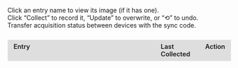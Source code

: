 <!--
  This file is a self contained web component that tracks collectible entries.
  It uses:
    - HTML for structure
    - CSS for styles (inside <style>)
    - JavaScript for behavior (inside <script>)
  Data is saved to the browser's localStorage so it persists per device.
-->

<style>
  /* ====== LAYOUT / WRAPPERS ======
     The outer containers that hold the tracker and sync controls.
  */
  #sync-container {
    margin-bottom: 1.5rem;
  }

  #tracker-container {
    overflow-x: auto;               /* Allow horizontal scroll on small screens */
    -webkit-overflow-scrolling: touch; /* Smooth scrolling */
  }

  /* ====== TABLE BASE STYLES ======
     Fixed layout makes columns consistent and prevents layout shifts.
  */
  #tracker-container table {
    border: 1px solid rgba(221, 209, 183, 0.3);
    width: 100%;
    table-layout: fixed;            /* Important for fixed column widths */
    border-collapse: collapse;      /* Merge borders */
  }

  /* ====== COLUMN WIDTHS ======
     First column is the largest (entry + details), others are smaller.
  */
  #tracker-container th:nth-child(1),
  #tracker-container td:nth-child(1) {
    width: 60%;
  }
  #tracker-container th:nth-child(2),
  #tracker-container td:nth-child(2) {
    width: 20%;
  }
  #tracker-container th:nth-child(3),
  #tracker-container td:nth-child(3) {
    width: 20%;
    white-space: nowrap; /* Prevent action column from wrapping weirdly */
  }

  /* ====== CELL STYLING ======
     Shared styles for header and data cells.
  */
  #tracker-container th,
  #tracker-container td {
    border: 1px solid var(--md-typeset-fg-color--light);
    padding: 0.4rem 0.8rem;
    vertical-align: top;
    font-size: 0.9rem;
    text-align: left;
    word-wrap: break-word;
    white-space: normal;
  }

  /* Header row styling */
  #tracker-container thead th {
    background-color: rgba(51,51,51,0.15);
    color: var(--md-default-fg-color--light);
    font-weight: 600;
  }

  /* ====== SECTION / SUBSECTION ROWS ======
     These are rows injected by JS to visually group items.
  */
  #tracker-container .section-header td {
    background-color: rgba(51,51,51,0.8);
    color: var(--md-default-fg-color--light);
    font-weight: bold;
    text-align: center;
    padding: 0.6rem;
  }

  #tracker-container .subsection-header td {
    background-color: rgba(94,139,222,0.1);
    border: 1px solid #5e8bde;
    color: var(--md-default-fg-color--light);
    font-style: italic;
    padding: 0.4rem 0.6rem;
  }

  /* ====== SECONDARY TEXT (DETAILS) ======
     Shown under an entry's title (tips, reset timing, etc.).
  */
  #tracker-container .details {
    margin-top: 0.25rem;
    font-size: 0.8rem;
    color: var(--md-typeset-fg-color--light);
    padding-left: 0.6rem;
  }

  /* ====== LINKS (OPEN IMAGE MODAL) ====== */
  #tracker-container .entry-link {
    color: var(--md-typeset-a-color);
    text-decoration: none;
    transition: color 0.2s ease;
  }
  #tracker-container .entry-link:hover,
  #tracker-container .entry-link:focus {
    text-decoration: underline;
    outline: 2px solid var(--md-typeset-a-color);
    outline-offset: 2px;
  }

  /* ====== CHECKMARK STATE ======
     Row gets 'collected' class after user clicks 'Collect'/'Update'.
  */
  #tracker-container .checkmark {
    margin-right: 0.4rem;
    font-size: 1.6rem;
    color: var(--md-typeset-fg-color--light); /* default gray */
    vertical-align: middle;
    line-height: 1;
  }
  #tracker-container tr.collected .checkmark {
    color: #2fb170; /* green when collected */
  }

  /* ====== BUTTONS (COLLECT / UPDATE / UNDO) ====== */
  #tracker-container button {
    padding: 0.2rem 0.4rem;
    font-size: 0.75rem;
    border: 1px solid var(--md-typeset-fg-color--light);
    border-radius: 4px;
    background: transparent;
    color: var(--md-default-fg-color--light);
    cursor: pointer;
    transition: background-color 0.2s ease;
  }
  #tracker-container button:hover,
  #tracker-container button:focus {
    background: var(--md-typeset-a-color);
    color: var(--md-default-fg-color--light);
    outline: none;
  }
  #tracker-container button:focus {
    outline: 2px solid var(--md-typeset-a-color);
    outline-offset: 2px;
  }

  /* ====== MODAL OVERLAY (IMAGE PREVIEW) ====== */
  #modal {
    display: none;                  /* Hidden until a link is clicked */
    position: fixed;
    top: 0; left: 0; right: 0; bottom: 0;
    background: rgba(0,0,0,0.6);
    align-items: center;
    justify-content: center;
    z-index: 1000;
  }
  #modal .modal-content {
    background: var(--md-default-bg-color--light);
    padding: 1rem;
    border-radius: 6px;
    max-width: 90%;
    max-height: 80vh;
    overflow: auto;
    position: relative;
  }
  #modal .modal-close {
    position: absolute;
    top: 0.5rem;
    right: 0.5rem;
    cursor: pointer;
    font-size: 1.2rem;
  }
  #modal img {
    max-width: 100%;
    max-height: 60vh;
    display: block;
    margin: 0 auto;
  }

  /* ====== MOBILE TWEAKS ======
     Smaller text, tighter padding, and automatic table widths.
  */
  @media (max-width: 600px) {
    #tracker-container p {
      font-size: 0.85rem;
    }
    #tracker-container th,
    #tracker-container td {
      font-size: 0.75rem;
      padding: 0.2rem 0.4rem;
    }
    #tracker-container .section-header td {
      font-size: 0.9rem;
      padding: 0.4rem;
    }
    #tracker-container .details {
      font-size: 0.7rem;
    }
    #tracker-container button,
    #tracker-container .entry-link {
      font-size: 0.75rem;
    }

    /* Let the table decide widths automatically on very small screens */
    #tracker-container table {
      table-layout: auto;
    }
    #tracker-container th:nth-child(1),
    #tracker-container td:nth-child(1),
    #tracker-container th:nth-child(2),
    #tracker-container td:nth-child(2),
    #tracker-container th:nth-child(3),
    #tracker-container td:nth-child(3) {
      width: auto;
    }
  }
</style>


<div id="tracker-container">
  <!-- Instructions for users -->
  <p>
    Click an entry name to view its image (if it has one).<br>
    Click “Collect” to record it, “Update” to overwrite, or “⟲” to undo.<br>
    Transfer acquisition status between devices with the sync code.
  </p>

  <!-- This is where the sync UI (copyable code + paste-to-sync) appears -->
  <div id="sync-container"></div>

  <!-- Main tracker table. JS will fill <tbody> dynamically. -->
  <table id="tracker" class="no-sort">
    <!-- Optional column width hints; CSS also sets widths -->
    <colgroup>
      <col style="width: 70%;">
      <col style="width: 18%;">
      <col style="width: 12%;">
    </colgroup>
    <thead>
      <tr><th>Entry</th><th>Last Collected</th><th>Action</th></tr>
    </thead>
    <tbody></tbody>
  </table>
</div>

<!-- Image modal for when users click an entry with an image -->
<div id="modal">
   <div class="modal-content">
     <span class="modal-close">×</span>
     <div id="modal-image"></div>
   </div>
</div>

<script>
;(function(){
  /* ==========================
     UTILITIES: DATES & LABELS
     ========================== */

  /**
   * getNextResetDate
   * Calculates the next reset date based on a reference timestamp and a repeat interval (in weeks).
   * - If 'now' is before the reference, returns the reference.
   * - Otherwise, advances in intervals until the next future date.
   */
  function getNextResetDate({ reference, intervalWeeks }) {
    const now    = new Date();
    const ref    = new Date(reference);
    const period = intervalWeeks * 7 * 24 * 60 * 60 * 1000; // weeks -> ms
    if (now < ref) return ref;
    const elapsed = now - ref;
    const cycles  = Math.ceil(elapsed / period);
    return new Date(ref.getTime() + cycles * period);
  }

  /**
   * formatResetLabel
   * Returns a string like: "Resets Sep 2, 10:00 AM".
   * Uses user locale via toLocaleString.
   */
  function formatResetLabel(dt) {
    return 'Resets ' + dt.toLocaleString(undefined, {
      month: 'short',
      day:   'numeric',
      hour:  'numeric',
      minute:'2-digit'
    });
  }

  /* ==========================
     DATA MODEL
     ==========================
     SECTIONS is your content source. Each section contains 'items' which are:
       - { subheader: '...' }     // A visual label
       - Or a regular entry object with:
         id:        unique string key (used in localStorage)
         title:     user friendly name shown in the table
         details:   optional detail summary shown below title
         image:     optional image path; if present and clickable=true, clicking opens modal
         clickable: boolean; if true, title becomes a link that opens modal
         reset:     optional { reference: ISO date string, intervalWeeks: number } for recurring reset label
  */
  const SECTIONS = [
    {
      title: 'Mausoleum Reset',
      items: [
        { subheader: 'Ancient Mausoleum' },
        {
          id:    'cauldron_mausoleum',
          title: 'Crucible Mausoleum',
          reset: {
            reference:    '2025-05-31T10:00:00',  // Initial reset anchor time (local time)
            intervalWeeks: 2                      // Repeat every 2 weeks
          },
          image:     '',                          // No image: remains non-clickable
          clickable: false
        }
    ]
  },
  {
    title: 'Adventurer Remains',
    items: [
      { subheader: 'Beginning Abyss' },
      {
        id: 'b1f_awakened_chamber',
        title: 'Old Remains: Cursed Wheel to Awakening',
        details: 'Part of the Intro',
        image: '/appendices/img/respawning-bone-death-stench.jpg',
        clickable: false
      },
      {
        id: 'b1f_stench_quest',
        title: 'Class Remains: B1F (Death Stench Investigation Request)',
        details: 'Wheel to Kings Rescue, accept the Request in the Adventurers Guild, and head to the location',
        image: '../img/bones/respawning-bone-death-stench.jpg',
        clickable: true
      },
      {
        id: 'b3f_goblin_south',
        title: 'Adventurers Remains: B3F (Goblin’s Nest)',
        details: 'Wheel to Kings Rescue and head to the location',
        image: '../img/bones/respawning-bone-goblin-den.jpg',
        clickable: true
      },
      {
        id: 'b4f_rubble',
        title: 'Adventurers Remains: B4F',
        details: 'Assuming you wheeled to Kings Rescue already, head to the location',
        image: '../img/bones/respawning-bone-b4f.jpg',
        clickable: true
      },
      {
        id: 'b5f_toxin_swamps',
        title: 'Adventurers Remains: B5F',
        details: 'Assuming you wheeled to Kings Rescue already, head to the location',
        image: '../img/bones/respawning-bone-b5f.jpg',
        clickable: true
      },
      {
        id: 'b6f_before_statue',
        title: 'Adventurers Remains: B6F',
        details: 'Same as above, you need to come in from B5F to take the portals',
        image: '../img/bones/respawning-bone-b6f.jpg',
        clickable: true
      },
      {
        id: 'b7f_rubble_reverse',
        title: 'Adventurers Remains: B7F',
        details: 'Same as below, you need to first drop the rocks on B8F',
        image: '../img/bones/respawning-bone-b7f.jpg',
        clickable: true
      },
      {
        id: 'b8f_nutrient',
        title: 'Adventurers Remains: B8F',
        details: 'Assuming you wheeled to Kings Rescue already, head to the location',
        image: '../img/bones/respawning-bone-b8f.jpg',
        clickable: true
      },
      { subheader: 'Trade Waterway' },
      {
        id: 'trade_waterway_pier',
        title: 'Adventurers Remains: 7th District (Shore of the Dead)',
        details: 'Bone will not respawn after Abyss 2 GWO is killed. You will need to cursed wheel before then.',
        image: '../img/bones/respawning-bone-pier-location.png',
        clickable: true
      },
      { subheader: 'Impregnable Fortress' },
      {
        id: 'fortress_catacombs',
        title: 'Adventurers Remains: Catacombs',
        details: 'Location is at green checkmark. You will need to solve the candle puzzle to open the door to that location.',
        image: '../img/bones/respawning-bone-catacomb.jpg',
        clickable: true
      }
    ]
  },
  {
    title: 'Equipment/Request Rewards',
    items: [
      { subheader: 'Beginning Abyss' },
      {
        id: 'abyss_b1f_feathered',
        title: 'Feathered Cap',
        details: 'Chest in B1F (x:11, y:21)',
        image: '',
        clickable: false
      },
      {
        id: 'abyss_b3f_exorcism',
        title: 'Exorcism Armor',
        details: 'Chest in B3F (x:0, y:3)',
        image: '',
        clickable: false
      },
      {
        id: 'abyss_b4f_halberd',
        title: 'Halberd',
        details: 'Chest in B4F (x:2, y:13)',
        image: '',
        clickable: false
      },
      {
        id: 'abyss_b5f_huntsman',
        title: 'Huntsmans Bow',
        details: 'Chest in B5F (x:8, y:2)',
        image: '',
        clickable: false
      },
      {
        id: 'abyss_b5f_breeze',
        title: 'Sword of the Breeze',
        details: 'Chest in B5F (x:8, y:3)',
        image: '',
        clickable: false
      },
      {
        id: 'abyss_b5f_resistance',
        title: 'Ring of Resistance',
        details: 'Chest in B5F (x:8, y:4)',
        image: '',
        clickable: false
      },
      {
        id: 'bracelet_of_impurity',
        title: 'Bracelet of Impurity',
        details: 'Chest in B8F (x:0, y:22)',
        image: '',
        clickable: false
      },
      {
        id: 'bracelet_of_urgency',
        title: 'Bracelet of Urgency',
        details: 'Quest Reward from "Knight-Butcher Ent Proliferation"',
        image: '',
        clickable: false
      },
      {
        id: 'plague_mask',
        title: 'Plague Mask',
        details: 'Clear all waves in "March of the Undead" request',
        image: '',
        clickable: false
      },
      {
        id: 'digger_pickaxe',
        title: 'Digging Mattock',
        details: 'Quest Reward from "Saving Lambert"',
        image: '',
        clickable: false
      },
      {
        id: 'royal_amulet',
        title: 'Royal Herald Amulet',
        details: 'Quest Reward from "Save the King"',
        image: '',
        clickable: false
      },
      {
        id: 'bracelet_of_battle',
        title: 'Bracelet of Battle',
        details: 'Chance to drop from "The Greater Demon"',
        image: '',
        clickable: false
      },
      { subheader: 'Trade Waterway' },
      {
        id: 'lightfoot_sandals',
        title: 'Light Sandals',
        details: 'Chest in 3rd District',
        image: '',
        clickable: false
      },
      {
        id: 'thieves_gloves',
        title: 'Thieves Gloves',
        details: 'Chest in 4th District',
        image: '',
        clickable: false
      },
      {
        id: 'man_eater',
        title: 'Man-Eater',
        details: 'Chest in 5th District',
        image: '',
        clickable: false
      },
      {
        id: 'mask_water_deity',
        title: 'Mask of the Water God',
        details: 'Chest in 6th District',
        image: '',
        clickable: false
      },
      {
        id: 'bird_dropper',
        title: 'Bird Dropper',
        details: 'Quest Reward from "Hydra Plant Procurement"',
        image: '',
        clickable: false
      },
      {
        id: 'bloodstained_gloves',
        title: 'Bloodstained Gloves',
        details: 'Quest Reward from "Servant and Cargo Recovery"',
        image: '',
        clickable: false
      },
      {
        id: 'melgina_choker',
        title: 'Melgina’s Choker',
        details: 'Defeat Octonarus after giving Melgina the Mackerel Sandwich',
        image: '',
        clickable: false
      },
      {
        id: 'shield_of_honor',
        title: 'Shield of Honor',
        details: 'Quest Reward from "Missing Person (Princess Route)"',
        image: '',
        clickable: false
      },
      {
        id: 'oktonaras_necklace',
        title: 'Octonarus’s Necklace',
        details: 'Defeat Octonarus after giving Melgina the Titanium Knife',
        image: '',
        clickable: false
      },
      {
        id: 'tyranny_cutlass',
        title: 'Cutlass of Tyranny',
        details: 'Choose "Octonarus‘s Cherished Sword" after defeating Octonarus',
        image: '',
        clickable: false
      },
      {
        id: 'sea_god_pearl',
        title: 'Pearl of the Sea God',
        details: 'Quest Reward from "Arena Tournament by Avare"',
        image: '',
        clickable: false
      },
      { subheader: 'Impregnable Fortress' },
      {
        id: 'undead_ward',
        title: 'Undead Ward',
        details: 'Quest Reward from "Abyssal Heretic"',
        image: '',
        clickable: false
      },
      {
        id: 'skull_necklace',
        title: 'Skull Necklace',
        details: 'Quest Reward from "Putting Evil Spirits to Rest" or Zone 2 Chest',
        image: '',
        clickable: false
      },
      {
        id: 'enemy_scope',
        title: 'Enemy Spyglass',
        details: 'Quest Reward from "Bodyguard for Ruins Exploration"',
        image: '',
        clickable: false
      },
      {
        id: 'demonic_crystal',
        title: 'Demonic Crystal',
        details: 'Fortress Underground » "Guardian of Forbidden Exploration" quest » "You Know Sin"',
        image: '',
        clickable: false
      },
      {
        id: 'goats_cloak',
        title: 'Goatskin Cloak',
        details: 'Quest Reward from "Antique Scarlet Doll" or Chest in Zone 6',
        image: '',
        clickable: false
      },
      {
        id: 'knights_cloak',
        title: 'Knight’s Cloak',
        details: 'Quest Reward from "Expedition to Clear the Fortress Lower Levels"',
        image: '',
        clickable: false
      },
      {
        id: 'glittering_ring',
        title: 'Shining Finger Band',
        details: 'Reward from beating Morgus, God of Death',
        image: '',
        clickable: false
      },
      {
        id: 'elegant_dancer',
        title: 'Elegant Dancer',
        details: 'Admiral Route Clear Reward',
        image: '',
        clickable: false
      },
      {
        id: 'tome_shieldbearer',
        title: 'Tome of the Loyal Shieldbearer',
        details: 'Princess Route Clear Reward',
        image: '',
        clickable: false
      },
      {
        id: 'holy_white_gem',
        title: 'Luminous Holy White Gem',
        details: 'Papal Route Clear Reward',
        image: '',
        clickable: false
      },
      {
        id: 'soul_potion_d9',
        title: 'Mana Elixir',
        details: 'District 9',
        image: '',
        clickable: false
      },
      {
        id: 'embroidered_hankerchief',
        title: 'Golden Embroidered Handkerchief',
        details: 'Quest Reward from Cleanup Operation quest reward',
        image: '',
        clickable: false
      },
      {
        id: 'everlasting_lily',
        title: 'Everlasting Lily',
        details: 'Quest Reward from "Requiem for the Evil Spirit" quest',
        image: '',
        clickable: false
      }
    ]
  }
  ];

  /* ==========================
     PERSISTENCE
     ==========================
     Data lives in localStorage under STORAGE_KEY.
     'data' is an object mapping item.id -> timestamp(ms) of last collection.
  */
  const STORAGE_KEY = 'respawn_acquisition_data';
  let data = JSON.parse(localStorage.getItem(STORAGE_KEY) || '{}');

  /* ==========================
     DOM REFERENCES
     ========================== */
  const tbody = document.querySelector('#tracker tbody');
  const modal = document.getElementById('modal');
  const mImg = document.getElementById('modal-image');         // Container where <img> is inserted
  const mImgContainer = document.getElementById('modal-image'); // Same element; alias for clarity
  const mClose = document.querySelector('.modal-close');
  const syncCt = document.getElementById('sync-container');

  /* ==========================
     HELPER: DATE FORMATTING
     ========================== */
  function formatDate(ts) {
    return ts ? new Date(ts).toLocaleString() : '-';
  }

  /* Save current 'data' into localStorage. */
  function save() {
    localStorage.setItem(STORAGE_KEY, JSON.stringify(data));
  }

  /* ==========================
     SYNC UI
     ==========================
     - Current state is shown as a Base64 code (read-only input + Copy button).
     - Paste a code and press Sync to overwrite local data with that code's data.
     - For transferring progress across devices/browsers.
  */
  function initializeSyncUI() {
    // Reset container each re-render
    syncCt.innerHTML = '';

    // Generate a shareable code for the current data
    const currentCode = btoa(JSON.stringify(data));

    // Read-only field with current sync code
    const codeInput = document.createElement('input');
    codeInput.readOnly = true;
    codeInput.value = currentCode;
    codeInput.style.width = '8rem';

    // Copy button: copies current code to clipboard
    const copyBtn = document.createElement('button');
    copyBtn.textContent = 'Copy';
    copyBtn.addEventListener('click', () => {
      navigator.clipboard.writeText(currentCode);
      copyBtn.textContent = 'Copied!';
      setTimeout(() => copyBtn.textContent = 'Copy', 1500);
    });

    // Row 1 label + controls
    const row1 = document.createElement('div');
    row1.textContent = 'Sync Code: ';
    row1.append(codeInput, copyBtn);

    // Paste field: user pastes a shared code here
    const pasteInput = document.createElement('input');
    pasteInput.placeholder = 'Paste Sync Code';
    pasteInput.style.width = '8rem';

    // Sync button: tries to decode & load pasted code into 'data'
    const syncBtn = document.createElement('button');
    syncBtn.textContent = 'Sync';
    syncBtn.addEventListener('click', () => {
      const txt = pasteInput.value.trim();
      if (!txt) return alert('Please paste a code.');
      try {
        const obj = JSON.parse(atob(txt));
        data = obj;     // Replace current data with decoded object
        save();         // Persist replacement
        render();       // Re-render UI with new data
      } catch (e) {
        alert('Invalid sync code');
      }
    });

    // Row 2 label + controls
    const row2 = document.createElement('div');
    row2.textContent = 'Paste Code: ';
    row2.append(pasteInput, syncBtn);

    // Inject both rows into the sync container
    syncCt.append(row1, row2);
  }

  /* ==========================
     RENDERER
     ==========================
     Builds all table rows based on SECTIONS and current 'data'.
     Binds click handlers for Collect/Update, Undo, and Image links.
  */
  function render() {
    let html = '';

    // Build rows for each section and its items
    SECTIONS.forEach(sec => {
      // Section header row
      html += `<tr class="section-header"><td colspan="3">${sec.title}</td></tr>`;

      // Each item within a section
      sec.items.forEach(it => {
        // Visual subsection row seperators
        if (it.subheader) {
          html += `<tr class="subsection-header"><td colspan="3">${it.subheader}</td></tr>`;
          return;
        }

        // Is this item currently marked as collected?
        const done = Boolean(data[it.id]);

        // Checkmark always shows; color changes with 'collected' class
        const chk = `<span class="checkmark">✓</span>`;

        // If clickable, make the title an anchor; otherwise, just text
        const nameEl = it.clickable
          ? `<a href="#" class="entry-link" data-img="${it.image}" data-title="${it.title}">${it.title}</a>`
          : `<span>${it.title}</span>`;

        // Show either a reset label (if reset info exists) or details string
        const details = it.reset
          ? formatResetLabel(getNextResetDate(it.reset))
          : (it.details || '');

        // Primary action toggles between 'Collect' and 'Update'
        const actBtn = `<button class="action-btn">${done ? 'Update' : 'Collect'}</button>`;

        // Reset button appears only when item has been collected
        const rstBtn = done ? `<button class="reset-btn" title="Undo">⟲</button>` : '';

        // Compose the row HTML
        html += `
          <tr data-id="${it.id}" class="${done ? 'collected' : ''}">
            <td>${chk}${nameEl}${details ? `<div class="details">${details}</div>` : ''}</td>
            <td class="ts">${formatDate(data[it.id])}</td>
            <td>${actBtn}${rstBtn}</td>
          </tr>`;
      });
    });

    // Inject all rows into the table body
    tbody.innerHTML = html;

    // ==== Wire up button/link behaviors after DOM insertion ====

    // Collect/Update: set current timestamp for this id
    tbody.querySelectorAll('.action-btn').forEach(btn =>
      btn.onclick = e => {
        const id = e.target.closest('tr').dataset.id;
        data[id] = Date.now(); // store time of collection/update
        save();
        render();              // re-render to reflect new state
      }
    );

    // Undo: remove the timestamp for this id
    tbody.querySelectorAll('.reset-btn').forEach(btn =>
      btn.onclick = e => {
        const id = e.target.closest('tr').dataset.id;
        delete data[id]; // delete property from 'data'
        save();
        render();
      }
    );

    // Image open: show modal with the linked image
    tbody.querySelectorAll('.entry-link').forEach(link =>
      link.onclick = e => {
        e.preventDefault();
        // Clear and insert a fresh <img> so repeated clicks always work
        mImgContainer.innerHTML = '';
        const img = document.createElement('img');
        img.src = link.dataset.img;
        img.alt = link.dataset.title;
        mImgContainer.appendChild(img);
        modal.style.display = 'flex';
      }
    );

    // Rebuild the sync controls (so they always reflect the latest code)
    initializeSyncUI();
  }

  /* ==========================
     MODAL OPEN/CLOSE
     ========================== */
  mClose.onclick = () => modal.style.display = 'none';
  modal.onclick = e => {
    // Clicking outside the dialog content closes the modal
    if (e.target === modal) modal.style.display = 'none';
  };

  // Initial render on page load
  render();
})();
</script>

<!--
==========================================
INSTRUCTION MANUAL
==========================================
This guide explains how to extend and maintain the tracker.

TABLE OF CONTENTS
1) How data is stored
2) How to add a new SECTION
3) How to add a new SUBSECTION header
4) How to add a new ITEM (entry) with/without image
5) How to enable reset timers for an item
6) How to test and verify your additions
7) How to migrate or share your progress
8) Common troubleshooting tips

------------------------------------------
1) HOW DATA IS STORED
------------------------------------------
- Progress is saved in the browser's localStorage under the key:
    STORAGE_KEY = 'respawn_acquisition_data'
- The data shape is a JSON object:
    {
      "<item.id>": <timestamp_ms_of_last_collect>,
      ...
    }
- Deleting an entry's key "uncollects" it.
- This is per browser and per device storage.

------------------------------------------
2) HOW TO ADD A NEW SECTION
------------------------------------------
- Sections are top level objects in the SECTIONS array.
- Each section has:
    {
      title: 'Your Section Title',
      items: [ ... ]
    }
- Add a new object to SECTIONS, keeping the same structure.

EXAMPLE:
SECTIONS.push({
  title: 'New Region',
  items: [
    { subheader: 'Zone A' },
    {
      id: 'zone_a_item_1',
      title: 'First Thing in Zone A',
      details: 'How to find it',
      image: '../img/zone-a-1.jpg',
      clickable: true
    }
  ]
});

------------------------------------------
3) HOW TO ADD A NEW SUBSECTION HEADER
------------------------------------------
- A subsection header is an item with only:
    { subheader: 'Label Text' }
- Insert it anywhere inside a section's 'items' to visually separate groups.

------------------------------------------
4) HOW TO ADD A NEW ITEM (ENTRY)
------------------------------------------
- Items require a unique 'id' string. Use lowercase with underscores for consistency.
- Minimum fields:
    {
      id: 'unique_id_here',
      title: 'Visible Entry Name',
      clickable: false
    }
- Optional fields:
    - details: string (helper text shown under the title)
    - image: relative or absolute URL to an image (used if clickable=true)
    - clickable: boolean (if true, title becomes a link that opens a modal)
    - reset: object (see section 5)

EXAMPLE (non-clickable):
{
  id: 'abyss_b2f_example',
  title: 'Example Reward',
  details: 'Chest at (x:4, y:7)',
  image: '',
  clickable: false
}

EXAMPLE (clickable with image):
{
  id: 'abyss_b3f_map_spot',
  title: 'Map Spot with Screenshot',
  details: 'See the image for exact position',
  image: '../img/b3f-spot.jpg',
  clickable: true
}

------------------------------------------
5) HOW TO ENABLE RESET TIMERS FOR AN ITEM
------------------------------------------
- Some items reset on a schedule. Use the 'reset' field:
    reset: {
      reference: 'YYYY-MM-DDTHH:mm:ss', // Local time ISO string
      intervalWeeks: <number_of_weeks>
    }
- The UI will display a "Resets MMM D, HH:MM" label under the title.
- 'reference' is the base "anchor" reset time. The next reset jumps in
  interval-sized steps from that anchor (not from the last collection).

EXAMPLE:
{
  id: 'weekly_boss',
  title: 'Weekly Boss Chest',
  reset: {
    reference: '2025-08-01T10:00:00',
    intervalWeeks: 1
  },
  clickable: false
}

------------------------------------------
6) HOW TO TEST AND VERIFY YOUR ADDITIONS
------------------------------------------
- After editing SECTIONS, reload the page.
- Check that:
  - Your new section/subsection/item appears.
  - Clicking "Collect" sets the timestamp in the table.
  - "Update" refreshes the timestamp.
  - "⟲" clears the timestamp.
  - If clickable=true, clicking the title opens the modal with your image.
  - If reset is set, the "Resets ..." label appears and shows a sensible date.

------------------------------------------
7) HOW TO MIGRATE OR SHARE YOUR PROGRESS
------------------------------------------
- Use the "Sync Code" at the top:
  - Click "Copy" to copy your current progress as a Base64 string.
  - On another device/browser, paste that code in "Paste Code" and click "Sync".
- WARNING: "Sync" REPLACES the current device's progress with the pasted code.

------------------------------------------
8) COMMON TROUBLESHOOTING TIPS
------------------------------------------
- My image link opens a blank modal:
  - Ensure 'clickable: true' and 'image' points to a valid, reachable path.
  - Open the image URL directly in the browser to confirm it loads.

- My new item doesn't save:
  - Confirm 'id' is unique and non-empty.
  - Open DevTools > Application > Local Storage to inspect values.

- Reset label shows a weird time:
  - The browser uses local time. Double-check the 'reference' value and format.
  - Make sure 'intervalWeeks' is a number (e.g., 1, 2).

- I want to clear all progress quickly:
  - Open DevTools Console and run:
      localStorage.removeItem('respawn_acquisition_data');
  - Then reload the page.

END OF MANUAL
-->
